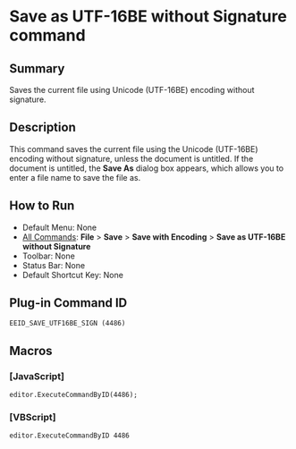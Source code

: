 # Save as UTF-16BE without Signature command

## Summary

Saves the current file using Unicode (UTF-16BE) encoding without signature.

## Description

This command saves the current file using the Unicode (UTF-16BE) encoding without signature, unless the document is untitled.
If the document is untitled, the **Save As** dialog box appears,
which allows you to enter a file name to save the file as.

## How to Run

- Default Menu: None
- [All Commands](../tools/all_commands): **File** \> **Save**
\> **Save with Encoding** \> **Save as UTF-16BE without Signature**
- Toolbar: None
- Status Bar: None
- Default Shortcut Key: None

## Plug-in Command ID

```
EEID_SAVE_UTF16BE_SIGN (4486)```

## Macros

### \[JavaScript\]

```
editor.ExecuteCommandByID(4486);
```

### \[VBScript\]

```
editor.ExecuteCommandByID 4486
```
